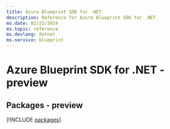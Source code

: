 ```yaml
---
title: Azure Blueprint SDK for .NET
description: Reference for Azure Blueprint SDK for .NET
ms.date: 02/21/2024
ms.topic: reference
ms.devlang: dotnet
ms.service: blueprint
---
```

# Azure Blueprint SDK for .NET - preview
## Packages - preview
[!INCLUDE [packages](blueprint-index.md)]